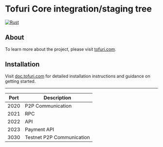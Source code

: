 # Tofuri Core integration/staging tree

[![Rust](https://github.com/tofuri/tofuri/actions/workflows/rust.yml/badge.svg)](https://github.com/tofuri/tofuri/actions/workflows/rust.yml)

## About

To learn more about the project, please visit [tofuri.com](https://tofuri.com).

## Installation

Visit [doc.tofuri.com](https://doc.tofuri.com) for detailed installation instructions and guidance on getting started.

---

| Port | Description |
|-|-|
| 2020 | P2P Communication |
| 2021 | RPC |
| 2022 | API |
| 2023 | Payment API |
| 3030 | Testnet P2P Communication |
